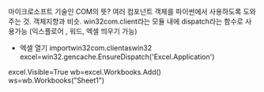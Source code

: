 마이크로소프트 기술인 COM의 뜻? 여러 컴포넌트 객체를 파이썬에서 사용하도록 도와주는 것. 객체지향과 비슷.
win32com.client라는 모듈 내에 dispatch라는 함수로 사용가능 (익스플로어 , 워드, 엑셀 띄우기 가능)

- 엑셀 열기
importwin32com.clientaswin32
excel=win32.gencache.EnsureDispatch('Excel.Application')

excel.Visible=True
wb=excel.Workbooks.Add()
ws=wb.Workbooks("Sheet1")


